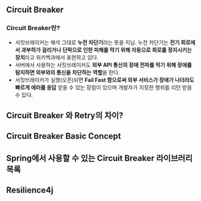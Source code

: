 ## Circuit Breaker
### Circuit Breaker란?
- 서킷브레이커는 해석 그대로 **누전 차단기**라는 뜻을 지님. 누전 차단기는 **전기 회로에서 과부하가 걸리거나 단락으로 인한 피해를 막기 위해 자동으로 회로를 정지시키는 장치**라고 위키백과에서 표현하고 있다.
- 서버에서 사용하는 서킷브레이커도 **외부 API 통신의 장애 전파를 막기 위해 장애를 탐지하면 외부와의 통신을 차단하는 역할**을 한다.
- 서킷브레이커가 실행(오픈)되면 **Fail Fast 함으로써 외부 서비스가 장애가 나더라도 빠르게 에러를 응답** 받을 수 있는 장점이 있으며 개발자가 지정한 행위를 리턴 받을 수 있다.

## Circuit Breaker 와 Retry의 차이?

## Circuit Breaker Basic Concept

## Spring에서 사용할 수 있는 Circuit Breaker 라이브러리 목록

## Resilience4j
